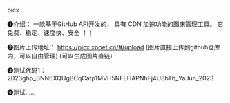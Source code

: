 picx

 ❶介绍： 
一款基于GitHub API开发的，
具有 CDN 加速功能的图床管理工具。
它免费、稳定、速度快、安全 ！！

 ❷图片上传地址：
https://picx.xpoet.cn/#/upload
(图片直接上传到github仓库内，可以自由管理)
(可以生成图片直链)

 ❸测试代码1：
2023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_YaJun_2023

 ❹测试……